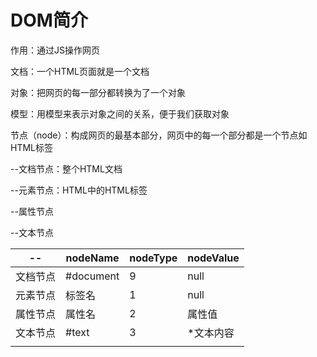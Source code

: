 #  DOM简介

作用：通过JS操作网页

文档：一个HTML页面就是一个文档

对象：把网页的每一部分都转换为了一个对象

模型：用模型来表示对象之间的关系，便于我们获取对象

节点（node）：构成网页的最基本部分，网页中的每一个部分都是一个节点如HTML标签

--文档节点：整个HTML文档

--元素节点：HTML中的HTML标签

--属性节点

--文本节点

| --       | nodeName  | nodeType | nodeValue |
| -------- | --------- | -------- | --------- |
| 文档节点 | #document | 9        | null      |
| 元素节点 | 标签名    | 1        | null      |
| 属性节点 | 属性名    | 2        | 属性值    |
| 文本节点 | #text     | 3        | *文本内容 |
|          |           |          |           |

